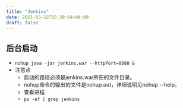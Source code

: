 ```yaml
---
title: "Jenkins"
date: 2021-03-22T15:39:04+04:00
draft: false
---
```


## 后台启动

- `nohup java -jar jenkins.war --httpPort=8080 &`
- 注意点
  - 启动的路径必须是jenkins.war所在的文件目录。
  - nohup命令的输出的文件是nohup.out，详细说明见nohup --help。
  - 查看进程
  - `ps -ef | grep jenkins`

